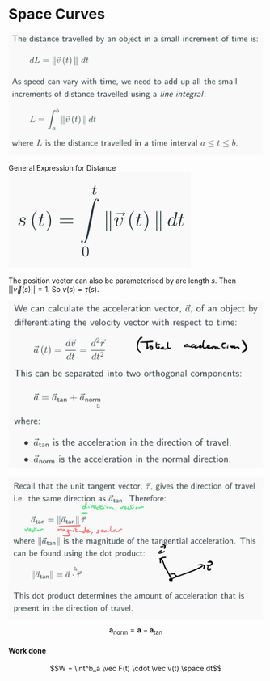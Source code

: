 # Space Curves
![](1647456679.png)

General Expression for Distance
![](1647457019.png)

The position vector can also be parameterised by arc length $s$.
Then $||\overrightarrow v(s)||=1$.  So $v(s) = \tau(s)$.

![](1647459546.png)

![](1647460928.png)
$$ \textbf{a}_{\text{norm}} = \textbf{a} - \textbf{a}_{\text{tan}}$$

#### Work done

$$W = \int^b_a \vec F(t) \cdot \vec v(t) \space dt$$

